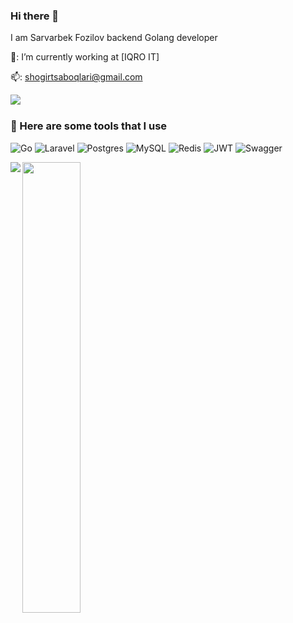 ### Hi there 👋

I am Sarvarbek Fozilov backend Golang developer

🏢: I’m currently working at [IQRO IT]

📫: shogirtsaboqlari@gmail.com

<img align="left"  with="10%" src="https://img.shields.io/badge/Telegram-2CA5E0?style=for-the-badge&logo=telegram&logoColor=white" />

<br/>


### 🚀 Here are some tools that I use

![Go](https://img.shields.io/badge/go-%2300ADD8.svg?style=for-the-badge&logo=go&logoColor=white)
![Laravel](https://img.shields.io/badge/laravel-%23FF2D20.svg?style=for-the-badge&logo=laravel&logoColor=white)
![Postgres](https://img.shields.io/badge/postgres-%23316192.svg?style=for-the-badge&logo=postgresql&logoColor=white)
![MySQL](https://img.shields.io/badge/mysql-%2300f.svg?style=for-the-badge&logo=mysql&logoColor=white)
![Redis](https://img.shields.io/badge/redis-%23DD0031.svg?style=for-the-badge&logo=redis&logoColor=white)
![JWT](https://img.shields.io/badge/JWT-black?style=for-the-badge&logo=JSON%20web%20tokens)
![Swagger](https://img.shields.io/badge/-Swagger-%23Clojure?style=for-the-badge&logo=swagger&logoColor=white)


<img  align="left"  src="https://github-readme-stats.vercel.app/api?username=Sarvarbek&show_icons=true&theme=radical" />
<img align="left" width="43%" src="https://github-readme-stats.vercel.app/api/top-langs/?username=Sarvarbek&layout=compact" />


